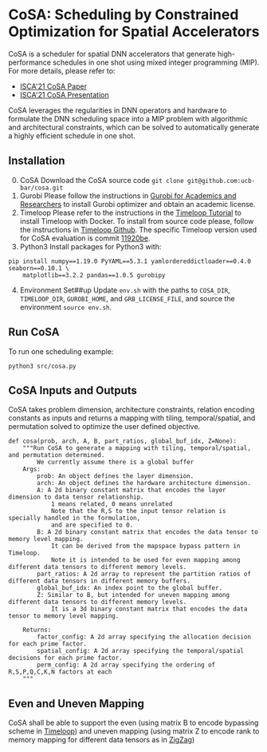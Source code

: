 # CoSA: Scheduling by Constrained Optimization for Spatial Accelerators
CoSA is a scheduler for spatial DNN accelerators that generate high-performance schedules in one shot using mixed integer programming (MIP).
For more details, please refer to:
- [ISCA'21 CoSA Paper](https://arxiv.org/pdf/2105.01898.pdf)
- [ISCA'21 CoSA Presentation](https://people.eecs.berkeley.edu/~qijing.huang/2021ISCA/2021ISCA_CoSA_Presentation.pdf)

CoSA leverages the regularities in DNN operators and hardware to formulate the DNN scheduling space into a MIP problem with algorithmic and architectural constraints, which can be solved to automatically generate a highly efficient schedule in one shot.

## Installation
0. CoSA 
Download the CoSA source code `
git clone git@github.com:ucb-bar/cosa.git
`
1. Gurobi
Please follow the instructions in [Gurobi for Academics and Researchers](https://www.gurobi.com/academia/academic-program-and-licenses/) to install Gurobi optimizer and obtain an academic license.
2. Timeloop
Please refer to the instructions in the [Timeloop Tutorial](http://accelergy.mit.edu/infra_instructions.html) to install Timeloop with Docker.
To install from source code please, follow the instructions in [Timeloop Github](https://github.com/NVlabs/timeloop).
The specific Timeloop version used for CoSA evaluation is commit [11920be](https://github.com/NVlabs/timeloop/commit/11920be5a744239c985ff049256f2fc40f65ce8b).
3. Python3
Install packages for Python3 with:
```
pip install numpy==1.19.0 PyYAML==5.3.1 yamlordereddictloader==0.4.0 seaborn==0.10.1 \
    matplotlib==3.2.2 pandas==1.0.5 gurobipy
```
4. Environment Set##up 
Update `env.sh` with the paths to `COSA_DIR`, `TIMELOOP_DIR`, `GUROBI_HOME`, and `GRB_LICENSE_FILE`, and source the environment `source env.sh`.

## Run CoSA

To run one scheduling example:
```
python3 src/cosa.py
```

## CoSA Inputs and Outputs
CoSA takes problem dimension, architecture constraints, relation encoding constants as inputs and returns 
a mapping with tiling, temporal/spatial, and permutation solved to optimize the user defined objective.  
```
def cosa(prob, arch, A, B, part_ratios, global_buf_idx, Z=None): 
    """Run CoSA to generate a mapping with tiling, temporal/spatial, and permutation determined. 
        We currently assume there is a global buffer 
    Args:
        prob: An object defines the layer dimension.
        arch: An object defines the hardware architecture dimension. 
        A: A 2d binary constant matrix that encodes the layer dimension to data tensor relationship.
            1 means related, 0 means unrelated
            Note that the R,S to the input tensor relation is specially handled in the formulation,
            and are specified to 0. 
        B: A 2d binary constant matrix that encodes the data tensor to memory level mapping. 
            It can be derived from the mapspace bypass pattern in Timeloop. 
            Note it is intended to be used for even mapping among different data tensors to different memory levels.
        part_ratios: A 2d array to represent the partition ratios of different data tensors in different memory buffers. 
        global_buf_idx: An index point to the global buffer. 
        Z: Similar to B, but intended for uneven mapping among different data tensors to different memory levels.
            It is a 3d binary constant matrix that encodes the data tensor to memory level mapping.

    Returns: 
        factor_config: A 2d array specifying the allocation decision for each prime factor.
        spatial_config: A 2d array specifying the temporal/spatial decisions for each prime factor.
        perm_config: A 2d array specifying the ordering of R,S,P,Q,C,K,N factors at each 
    """
```

## Even and Uneven Mapping
CoSA shall be able to support the even (using matrix B to encode bypassing scheme in [Timeloop](https://github.com/NVlabs/timeloop)) and uneven mapping (using matrix Z to encode rank to memory mapping for different data tensors as in [ZigZag](https://github.com/ZigZag-Project/zigzag)) 
